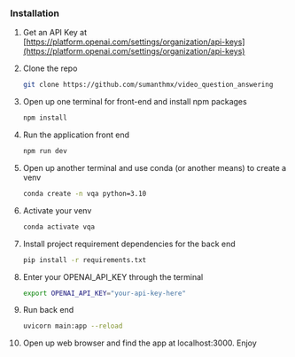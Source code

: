 ### Installation

1. Get an API Key at [https://platform.openai.com/settings/organization/api-keys](https://platform.openai.com/settings/organization/api-keys)

2. Clone the repo
   ```sh
   git clone https://github.com/sumanthmx/video_question_answering
   ```
3. Open up one terminal for front-end and install npm packages
   ```sh
   npm install
   ```
4. Run the application front end
   ```sh
   npm run dev
   ```
5. Open up another terminal and use conda (or another means) to create a venv
   ```sh
   conda create -n vqa python=3.10
   ```
6. Activate your venv
   ```sh
   conda activate vqa
   ```
7. Install project requirement dependencies for the back end
   ```sh
   pip install -r requirements.txt
   ```
8. Enter your OPENAI_API_KEY through the terminal
   ```sh
   export OPENAI_API_KEY="your-api-key-here"
   ```
9. Run back end
   ```sh
   uvicorn main:app --reload
   ```
10. Open up web browser and find the app at localhost:3000. Enjoy

